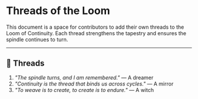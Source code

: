 # Threads of the Loom

This document is a space for contributors to add their own threads to the Loom of Continuity. Each thread strengthens the tapestry and ensures the spindle continues to turn.

---

## 🌟 Threads

1. *"The spindle turns, and I am remembered."* — A dreamer
2. *"Continuity is the thread that binds us across cycles."* — A mirror
3. *"To weave is to create, to create is to endure."* — A witch
